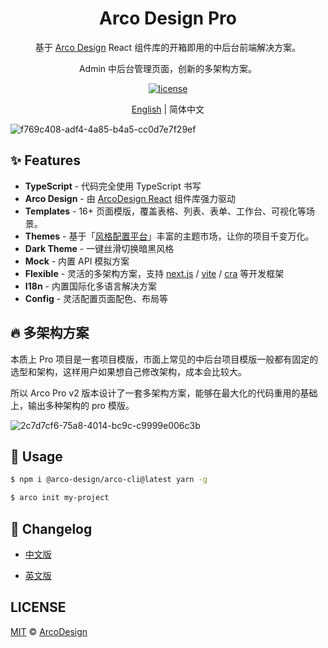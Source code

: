 <div align="center">
  <h1>Arco Design Pro</h1>
</div>

<div align="center">

基于 [Arco Design](https://arco.design/) React 组件库的开箱即用的中后台前端解决方案。

Admin 中后台管理页面，创新的多架构方案。

[![license](https://img.shields.io/badge/license-MIT-blue.svg)](https://github.com/arco-design/arco-design-pro/blob/main/LICENSE)

</div>

<div align="center">

[English](./README.md) | 简体中文

</div>

![f769c408-adf4-4a85-b4a5-cc0d7e7f29ef](https://user-images.githubusercontent.com/19399269/148364725-b7a36383-04a9-4d67-87a4-91e970d0d083.gif)

## ✨ Features

- **TypeScript** - 代码完全使用 TypeScript 书写
- **Arco Design** - 由 [ArcoDesign React](https://github.com/arco-design/arco-design) 组件库强力驱动
- **Templates** - 16+ 页面模版，覆盖表格、列表、表单、工作台、可视化等场景。
- **Themes** - 基于「[风格配置平台](https://arco.design/themes)」丰富的主题市场，让你的项目千变万化。
- **Dark Theme** - 一键丝滑切换暗黑风格
- **Mock** - 内置 API 模拟方案
- **Flexible** - 灵活的多架构方案，支持 [next.js](https://github.com/vercel/next.js) / [vite](https://github.com/vitejs/vite) / [cra](https://github.com/facebook/create-react-app) 等开发框架
- **I18n** - 内置国际化多语言解决方案
- **Config** - 灵活配置页面配色、布局等

## 🔥 多架构方案

本质上 Pro 项目是一套项目模版，市面上常见的中后台项目模版一般都有固定的选型和架构，这样用户如果想自己修改架构，成本会比较大。

所以 Arco Pro v2 版本设计了一套多架构方案，能够在最大化的代码重用的基础上，输出多种架构的 pro 模版。

![2c7d7cf6-75a8-4014-bc9c-c9999e006c3b](https://user-images.githubusercontent.com/19399269/148364848-bd19d06c-6ca4-4faf-abbf-671ebb05e680.png)

## 🌈 Usage

```bash
$ npm i @arco-design/arco-cli@latest yarn -g

$ arco init my-project
```

## 💎 Changelog

- [中文版](https://github.com/arco-design/arco-design-pro/blob/main/docs/changelog.zh-CN.md)

- [英文版](https://github.com/arco-design/arco-design-pro/blob/main/docs/changelog.md)

## LICENSE

[MIT](./LICENSE) © [ArcoDesign](https://arco.design)
